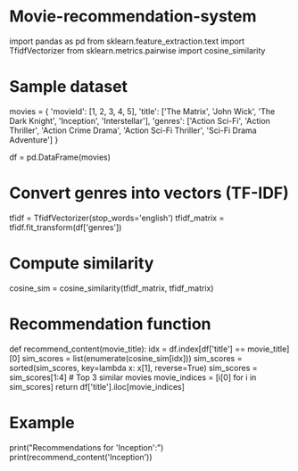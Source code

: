 # Movie-recommendation-system

import pandas as pd
from sklearn.feature_extraction.text import TfidfVectorizer
from sklearn.metrics.pairwise import cosine_similarity

# Sample dataset
movies = {
    'movieId': [1, 2, 3, 4, 5],
    'title': ['The Matrix', 'John Wick', 'The Dark Knight', 'Inception', 'Interstellar'],
    'genres': ['Action Sci-Fi', 'Action Thriller', 'Action Crime Drama', 'Action Sci-Fi Thriller', 'Sci-Fi Drama Adventure']
}

df = pd.DataFrame(movies)

# Convert genres into vectors (TF-IDF)
tfidf = TfidfVectorizer(stop_words='english')
tfidf_matrix = tfidf.fit_transform(df['genres'])

# Compute similarity
cosine_sim = cosine_similarity(tfidf_matrix, tfidf_matrix)

# Recommendation function
def recommend_content(movie_title):
    idx = df.index[df['title'] == movie_title][0]
    sim_scores = list(enumerate(cosine_sim[idx]))
    sim_scores = sorted(sim_scores, key=lambda x: x[1], reverse=True)
    sim_scores = sim_scores[1:4]  # Top 3 similar movies
    movie_indices = [i[0] for i in sim_scores]
    return df['title'].iloc[movie_indices]

# Example
print("Recommendations for 'Inception':")
print(recommend_content('Inception'))

